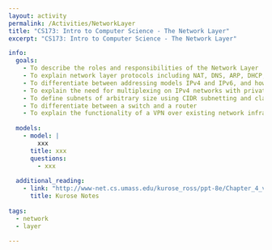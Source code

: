 ```yaml
---
layout: activity
permalink: /Activities/NetworkLayer
title: "CS173: Intro to Computer Science - The Network Layer"
excerpt: "CS173: Intro to Computer Science - The Network Layer"

info:
  goals: 
    - To describe the roles and responsibilities of the Network Layer
    - To explain network layer protocols including NAT, DNS, ARP, DHCP, ICMP/Ping
    - To differentiate between addressing models IPv4 and IPv6, and how to tunnel between them
    - To explain the need for multiplexing on IPv4 networks with private subnets, and the role of NAT and port forwarding
    - To define subnets of arbitrary size using CIDR subnetting and class A/B/C subnets
    - To differentiate between a switch and a router
    - To explain the functionality of a VPN over existing network infrastructure
    
  models:
    - model: |
        xxx
      title: xxx
      questions:
        - xxx
        
  additional_reading:
    - link: "http://www-net.cs.umass.edu/kurose_ross/ppt-8e/Chapter_4_v8.0.pptx"
      title: Kurose Notes
          
tags:
  - network
  - layer
 
---
```


